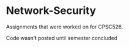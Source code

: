 # Network-Security

Assignments that were worked on for CPSC526.

Code wasn't posted until semester concluded
